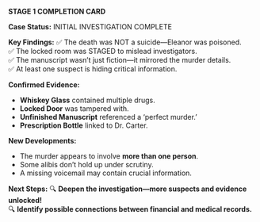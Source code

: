 **STAGE 1 COMPLETION CARD**

**Case Status:** INITIAL INVESTIGATION COMPLETE

**Key Findings:**
✅ The death was NOT a suicide—Eleanor was poisoned.  
✅ The locked room was STAGED to mislead investigators.  
✅ The manuscript wasn’t just fiction—it mirrored the murder details.  
✅ At least one suspect is hiding critical information.

**Confirmed Evidence:**

- **Whiskey Glass** contained multiple drugs.
- **Locked Door** was tampered with.
- **Unfinished Manuscript** referenced a ‘perfect murder.’
- **Prescription Bottle** linked to Dr. Carter.

**New Developments:**

- The murder appears to involve **more than one person**.
- Some alibis don’t hold up under scrutiny.
- A missing voicemail may contain crucial information.

**Next Steps:**
🔍 **Deepen the investigation—more suspects and evidence unlocked!**  
🔍 **Identify possible connections between financial and medical records.**